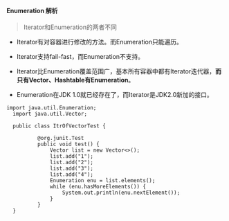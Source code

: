 #### Enumeration 解析

> Iterator和Enumeration的两者不同

- Iterator有对容器进行修改的方法。而Enumeration只能遍历。

- Iterator支持fail-fast，而Enumeration不支持。
- Iterator比Enumeration覆盖范围广，基本所有容器中都有Iterator迭代器，**而只有Vector、Hashtable有Enumeration**。
- Enumeration在JDK 1.0就已经存在了，而Iterator是JDK2.0新加的接口。

```
import java.util.Enumeration;
  import java.util.Vector;

  public class ItrOfVectorTest {

          @org.junit.Test
          public void test() {
              Vector list = new Vector<>();
              list.add("1");
              list.add("2");
              list.add("3");
              list.add("4");
              Enumeration enu = list.elements();  
              while (enu.hasMoreElements()) {  
                  System.out.println(enu.nextElement());
              }
          }
  }
```
